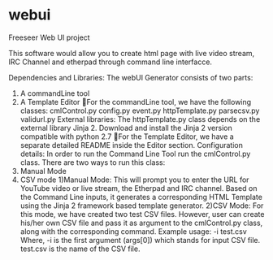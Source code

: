 webui
=====

Freeseer Web UI project

This software would allow you to create html page with live video stream, IRC 
Channel and etherpad through command line interfacce. 

Dependencies and Libraries:
The webUI Generator consists of two parts:
1)  A commandLine tool 
2)	A Template Editor
For the commandLine tool, we have the following classes: 
cmlControl.py
config.py
event.py
httpTemplate.py
parsecsv.py
validurl.py
External libraries:
The httpTemplate.py class depends on the external library Jinja 2. Download and install the Jinja 2 version compatible with python 2.7
For the Template Editor, we have a separate detailed README inside the Editor section.
Configuration details:
In order to run the Command Line Tool run the cmlControl.py class.  There are two ways to run this class:
1)	Manual Mode
2)	CSV mode
1)Manual Mode:
This will prompt you to enter the URL for YouTube video or live stream, the Etherpad and IRC channel.
Based on the Command Line inputs, it generates a corresponding HTML Template using the Jinja 2 framework based template generator.
 2)CSV Mode:
For this mode, we have created two test CSV files.  However, user can create his/her own CSV file and pass it as argument to the cmlControl.py class, along with the corresponding command.
Example usage:
-i test.csv
Where, -i is the first argument (args[0]) which stands for  input CSV file.
test.csv is the name of the CSV file.

